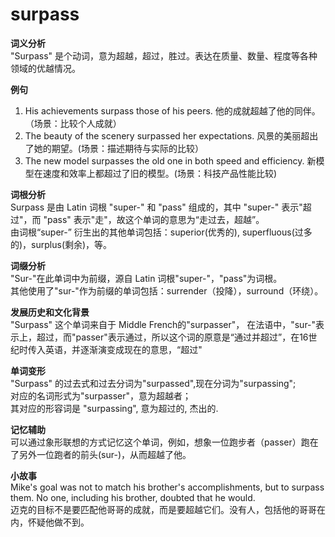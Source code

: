 # surpass

**词义分析**  
"Surpass" 是个动词，意为超越，超过，胜过。表达在质量、数量、程度等各种领域的优越情况。

  

**例句**

  

1.  His achievements surpass those of his peers. 他的成就超越了他的同伴。（场景：比较个人成就）
2.  The beauty of the scenery surpassed her expectations. 风景的美丽超出了她的期望。(场景：描述期待与实际的比较）
3.  The new model surpasses the old one in both speed and efficiency. 新模型在速度和效率上都超过了旧的模型。(场景：科技产品性能比较)

  

**词根分析**  
Surpass 是由 Latin 词根 "super-" 和 "pass" 组成的，其中 "super-" 表示"超过"，而 "pass" 表示"走"，故这个单词的意思为“走过去，超越”。  
由词根“super-” 衍生出的其他单词包括：superior(优秀的), superfluous(过多的)，surplus(剩余)，等。

  

**词缀分析**  
"Sur-"在此单词中为前缀，源自 Latin 词根"super-"，"pass"为词根。  
其他使用了"sur-"作为前缀的单词包括：surrender（投降），surround（环绕）。

  

**发展历史和文化背景**  
"Surpass" 这个单词来自于 Middle French的"surpasser"， 在法语中，"sur-"表示上，超过，而"passer"表示通过，所以这个词的原意是“通过并超过”，在16世纪时传入英语，并逐渐演变成现在的意思，“超过"

  

**单词变形**  
"Surpass" 的过去式和过去分词为"surpassed",现在分词为"surpassing";  
对应的名词形式为"surpasser"，意为超越者；  
其对应的形容词是 "surpassing", 意为超过的, 杰出的.

  

**记忆辅助**  
可以通过象形联想的方式记忆这个单词，例如，想象一位跑步者（passer）跑在了另外一位跑者的前头(sur-)，从而超越了他。

  

**小故事**  
Mike's goal was not to match his brother's accomplishments, but to surpass them. No one, including his brother, doubted that he would.  
迈克的目标不是要匹配他哥哥的成就，而是要超越它们。没有人，包括他的哥哥在内，怀疑他做不到。
